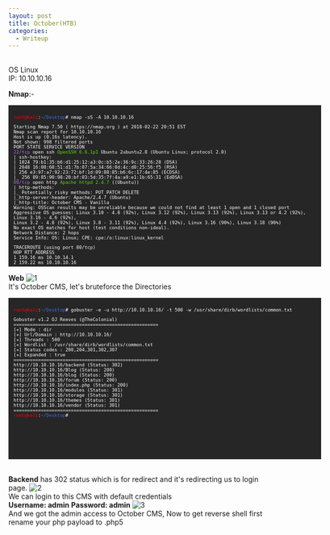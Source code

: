 ```yaml
---
layout: post
title: October(HTB)
categories:
  - Writeup
---
```


<br>OS Linux
<br>IP: 10.10.10.16 

**Nmap**:-
<font size="1">
<div style="height:300px;width:600px;overflow:auto;background-color:#262626;color:White;scrollbar-base-color:gold;font-family:monospace;padding:10px;">
<p><font color="red">root@kali</font>:<font color="RoyalBlue">~/Desktop</font># nmap -sS -A 10.10.10.16</p>

<p>Starting Nmap 7.50 ( https://nmap.org ) at 2018-02-22 20:51 EST
<br>Nmap scan report for 10.10.10.16
<br>Host is up (0.16s latency).
<br>Not shown: 998 filtered ports
<br>PORT   STATE SERVICE VERSION
<br><font color="BB69EC">22/tcp</font> open  ssh     <font color="53E100">OpenSSH 6.6.1p1</font> Ubuntu 2ubuntu2.8 (Ubuntu Linux; protocol 2.0)
<br>| ssh-hostkey: 
<br>|   1024 79:b1:35:b6:d1:25:12:a3:0c:b5:2e:36:9c:33:26:28 (DSA)
<br>|   2048 16:08:68:51:d1:7b:07:5a:34:66:0d:4c:d0:25:56:f5 (RSA)
<br>|   256 e3:97:a7:92:23:72:bf:1d:09:88:85:b6:6c:17:4e:85 (ECDSA)
<br>|_  256 89:85:90:98:20:bf:03:5d:35:7f:4a:a9:e1:1b:65:31 (EdDSA)
<br><font color="BB69EC">80/tcp</font> open  http    <font color="53E100">Apache httpd 2.4.7</font> ((Ubuntu))
<br>| http-methods: 
<br>|_  Potentially risky methods: PUT PATCH DELETE
<br>|_http-server-header: Apache/2.4.7 (Ubuntu)
<br>|_http-title: October CMS - Vanilla
<br>Warning: OSScan results may be unreliable because we could not find at least 1 open and 1 closed port
<br>Aggressive OS guesses: Linux 3.10 - 4.8 (92%), Linux 3.12 (92%), Linux 3.13 (92%), Linux 3.13 or 4.2 (92%), Linux 3.16 - 4.6 (92%), <br>Linux 3.2 - 4.8 (92%), Linux 3.8 - 3.11 (92%), Linux 4.4 (92%), Linux 3.16 (90%), Linux 3.18 (90%)
<br>No exact OS matches for host (test conditions non-ideal).
<br>Network Distance: 2 hops
<br>Service Info: OS: Linux; CPE: cpe:/o:linux:linux_kernel</p>

<p>TRACEROUTE (using port 80/tcp)
<br>HOP RTT       ADDRESS
<br>1   159.16 ms 10.10.14.1
<br>2   159.22 ms 10.10.10.16</p>

<p>OS and Service detection performed. Please report any incorrect results at https://nmap.org/submit/ .
<br>Nmap done: 1 IP address (1 host up) scanned in 34.94 seconds
<br><font color="red">root@kali</font>:<font color="RoyalBlue">~/Desktop</font>#</p>
</div>
</font>

**Web**
![1](https://teckk2.github.io/assets/images/October/1.JPG)
<br>It's October CMS, let's bruteforce the Directories

<font size="1">
<div style="height:300px;width:600px;overflow:auto;background-color:#262626;color:White;scrollbar-base-color:gold;font-family:monospace;padding:10px;">
<p><font color="red">root@kali</font>:<font color="RoyalBlue">~/Desktop</font># gobuster -e -u http://10.10.10.16/ -t 500 -w /usr/share/dirb/wordlists/common.txt </p>

<p>Gobuster v1.2                OJ Reeves (@TheColonial)
<br>=====================================================
<br>[+] Mode         : dir
<br>[+] Url/Domain   : http://10.10.10.16/
<br>[+] Threads      : 500
<br>[+] Wordlist     : /usr/share/dirb/wordlists/common.txt
<br>[+] Status codes : 200,204,301,302,307
<br>[+] Expanded     : true
<br>=====================================================
<br>http://10.10.10.16/backend (Status: 302)
<br>http://10.10.10.16/Blog (Status: 200)
<br>http://10.10.10.16/blog (Status: 200)
<br>http://10.10.10.16/forum (Status: 200)
<br>http://10.10.10.16/index.php (Status: 200)
<br>http://10.10.10.16/modules (Status: 301)
<br>http://10.10.10.16/storage (Status: 301)
<br>http://10.10.10.16/themes (Status: 301)
<br>http://10.10.10.16/vendor (Status: 301)
<br>=====================================================
<br><font color="red">root@kali</font>:<font color="RoyalBlue">~/Desktop</font>#</p>
</div>
</font>

<br>**Backend** has 302 status which is for redirect and it's redirecting us to login page.
![2](https://teckk2.github.io/assets/images/October/2.JPG)
<br>We can login to this CMS with default credentials
<br>**Username: admin** **Password: admin**
![3](https://teckk2.github.io/assets/images/October/3.JPG)
<br>And we got the admin access to October CMS, Now to get reverse shell first rename your php payload to .php5

